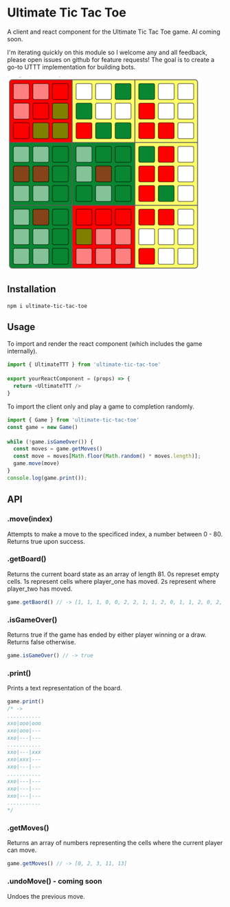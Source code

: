 # Ultimate Tic Tac Toe

A client and react component for the Ultimate Tic Tac Toe game. AI coming soon.

I'm iterating quickly on this module so I welcome any and all feedback, please open issues on github for feature requests! The goal is to create a go-to UTTT implementation for building bots.

![midgame v0.1.0](https://github.com/AlexeiDarmin/ultimate-tic-tac-toe/blob/master/src/images/screencap%20v0.1.0.png?raw=true "midgame v0.1.0")

## Installation

```
npm i ultimate-tic-tac-toe
```

## Usage
To import and render the react component (which includes the game internally).

```js
import { UltimateTTT } from 'ultimate-tic-tac-toe'

export yourReactComponent = (props) => {
  return <UltimateTTT />
}
```

To import the client only and play a game to completion randomly.

```js
import { Game } from 'ultimate-tic-tac-toe'
const game = new Game()

while (!game.isGameOver()) {
  const moves = game.getMoves()
  const move = moves[Math.floor(Math.random() * moves.length)];
  game.move(move)
}
console.log(game.print());
```

## API

### .move(index)
Attempts to make a move to the specificed index, a number between 0 - 80. Returns true upon success.

### .getBoard()
Returns the current board state as an array of length 81. 0s represet empty cells. 1s represent cells where player_one has moved. 2s represent where player_two has moved.
```js
game.getBaord() // -> [1, 1, 1, 0, 0, 2, 2, 1, 1, 2, 0, 1, 1, 2, 0, 2, 0, 2, 2, 1, 0, 2, 1, 1, 0, 2, 1, 1, 1, 1, 2, 2, 0, 1, 1, 1, 2, 1, 2, 2, 1, 1, 1, 0, 1, 0, 2, 0, 2, 2, 1, 1, 2, 1, 0, 0, 2, 2, 2, 2, 1, 2, 2, 2, 1, 1, 2, 2, 0, 0, 1, 1, 2, 2, 2, 2, 1, 0, 1, 0, 2]
```


### .isGameOver()
Returns true if the game has ended by either player winning or a draw. Returns false otherwise.
```js
game.isGameOver() // -> true
```

### .print()
Prints a text representation of the board.
```js
game.print()
/* ->
...........
xxo|ooo|ooo
xxo|ooo|---
xxo|---|---
...........
xxo|---|xxx
xxo|xxx|---
xxo|---|---
...........
xxo|---|---
xxo|---|---
xxo|---|---
...........
*/
```

### .getMoves()
Returns an array of numbers representing the cells where the current player can move.
```js
game.getMoves() // -> [0, 2, 3, 11, 13]
```

### .undoMove() - coming soon
Undoes the previous move.
